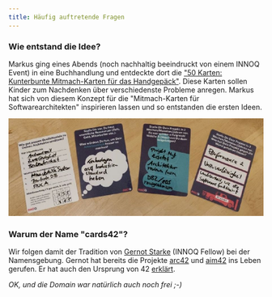```yaml
---
title: Häufig auftretende Fragen
---
```


### Wie entstand die Idee?

 Markus ging eines Abends (noch nachhaltig beeindruckt von einem INNOQ Event) in eine Buchhandlung und entdeckte dort die ["50 Karten: Kunterbunte Mitmach-Karten für das Handgepäck"](https://www.usborne.de/usborne-verlag-buecher/katalog/produkt/5/8810/50-karten-kunterbunte-mitmach-karten-fuer-das-handgepaeck/). Diese Karten sollen Kinder zum Nachdenken über verschiedenste Probleme anregen. Markus hat sich von diesem Konzept für die "Mitmach-Karten für Softwarearchitekten" inspirieren lassen und so entstanden die ersten Ideen.

 ![](../assets/cards42_prototyp.jpg)

### Warum der Name "cards42"?

 Wir folgen damit der Tradition von [Gernot Starke](https://www.innoq.com/en/staff/gernot-starke/) (INNOQ Fellow) bei der Namensgebung. Gernot hat bereits die Projekte [arc42](https://arc42.org/) und [aim42](https://www.aim42.org/) ins Leben gerufen. Er hat auch den Ursprung von 42 [erklärt](https://faq.arc42.org/questions/A-1/).

*OK, und die Domain war natürlich auch noch frei ;-)*